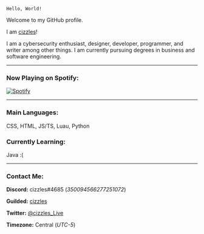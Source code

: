 `Hello, World!`

Welcome to my GitHub profile.

I am [cizzles](https://github.com/cizzles)!

I am a cybersecurity enthusiast, designer, developer, programmer, and writer among other things. I am currently pursuing degrees in business and software engineering.

---

### Now Playing on Spotify:

[![Spotify](https://cizzles-now-playing-on-spotify.vercel.app/api/spotify)](https://open.spotify.com/user/apaig6ltu8b8w8ybkg8xa4n66)

---

### Main Languages:

CSS, HTML, JS/TS, Luau, Python

### Currently Learning:

Java :(

---

### Contact Me:

**Discord:** cizzles#4685 (*350094566277251072*)

**Guilded:** [cizzles](https://www.guilded.gg/u/cizzles)

**Twitter:** [@cizzles_Live](https://twitter.com/cizzles_Live)

**Timezone:** Central (*UTC-5*)
